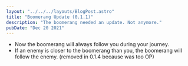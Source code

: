 ```yaml
---
layout: "../../../layouts/BlogPost.astro"
title: "Boomerang Update (0.1.1)"
description: "The boomerang needed an update. Not anymore."
pubDate: "Dec 20 2021"
---
```


- Now the boomerang will always follow you during your journey.
- If an enemy is closer to the boomerang than you, the boomerang will follow the enemy. (removed in 0.1.4 because was too OP)